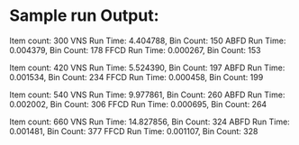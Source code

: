 # Sample run Output:

Item count: 300
VNS Run Time: 4.404788, Bin Count: 150
ABFD Run Time: 0.004379, Bin Count: 178
FFCD Run Time: 0.000267, Bin Count: 153


Item count: 420
VNS Run Time: 5.524390, Bin Count: 197
ABFD Run Time: 0.001534, Bin Count: 234
FFCD Run Time: 0.000458, Bin Count: 199


Item count: 540
VNS Run Time: 9.977861, Bin Count: 260
ABFD Run Time: 0.002002, Bin Count: 306
FFCD Run Time: 0.000695, Bin Count: 264


Item count: 660
VNS Run Time: 14.827856, Bin Count: 324
ABFD Run Time: 0.001481, Bin Count: 377
FFCD Run Time: 0.001107, Bin Count: 328